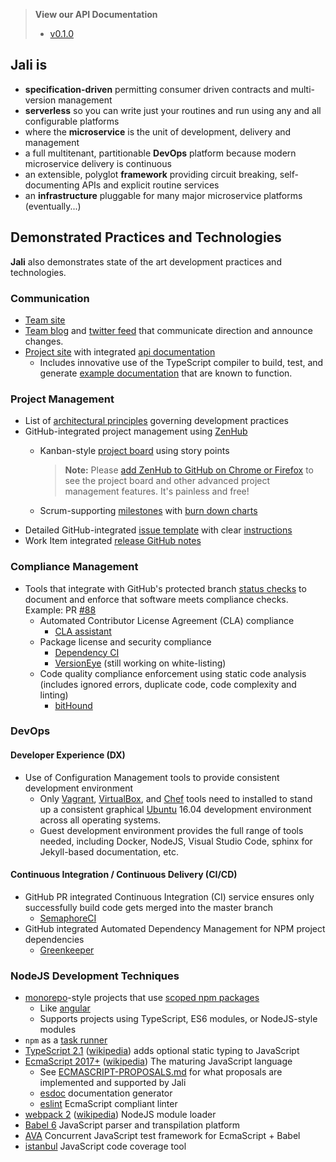 <!-- markdownlint-disable first-header-h1 first-line-h1 -->
<!-- cSpell:ignore cirkel -->

<!-- markdownlint-disable ul-style no-inline-html -->

> **View our API Documentation**<br>
> - [v0.1.0][jali-site-api]

<!-- markdownlint-enable ul-style no-inline-html -->


## **Jali** is

- **specification-driven** permitting consumer driven contracts and
  multi-version management
- **serverless** so you can write just your routines and run using any
  and all configurable platforms
- where the **microservice** is the unit of development, delivery and
  management
- a full multitenant, partitionable **DevOps** platform because modern
  microservice delivery is continuous
- an extensible, polyglot **framework** providing circuit breaking,
  self-documenting APIs and explicit routine services
- an **infrastructure** pluggable for many major microservice platforms
  (eventually...)

## Demonstrated Practices and Technologies

**Jali** also demonstrates state of the art development practices and
technologies.

### Communication

- [Team site][latticework-site]
- [Team blog][latticework-blog] and [twitter feed][latticework-twitter]
  that communicate direction and announce changes.
- [Project site][jali-site] with integrated [api documentation][jali-site-api]
  - Includes innovative use of the TypeScript compiler to build, test,
    and generate [example documentation][jali-site-api-example] that are
    known to function.

### Project Management

- List of [architectural principles][latticework-blog-principles]
  governing development practices
- GitHub-integrated project management using [ZenHub][zen-hub]
  - Kanban-style [project board][jali-repo-board] using story points

    > **Note:** Please [add ZenHub to GitHub on Chrome or Firefox][zen-hub-add-to-browser]
    > to see the project board and other advanced project management
    > features. It's painless and free!
  - Scrum-supporting [milestones][jali-repo-milestones]
    with [burn down charts][burn-down-charts]
- Detailed GitHub-integrated [issue template][jali-repo-issue-template]
  with clear [instructions][jali-repo-issue-instructions]
- Work Item integrated [release GitHub notes][jali-repo-release001]

### Compliance Management

- Tools that integrate with GitHub's protected branch
  [status checks][github-status-check] to document and enforce that
  software meets compliance checks. Example: PR [#88][status-check-example]
  - Automated Contributor License Agreement (CLA) compliance
    - [CLA assistant][cla-assistant-example]
  - Package license and security compliance
    - [Dependency CI][dependency-ci-example]
    - [VersionEye][version-eye-example] (still working on white-listing)
  - Code quality compliance enforcement using static code analysis
    (includes ignored errors, duplicate code, code complexity and linting)
    - [bitHound][bit-hound-example]

### DevOps

#### Developer Experience (DX)

- Use of Configuration Management tools to provide consistent
  development environment
  - Only [Vagrant][vagrant], [VirtualBox][virtual-box], and [Chef][chef]
    tools need to installed to stand up a consistent graphical [Ubuntu][ubuntu-wiki]
    16.04 development environment across all operating systems.
  - Guest development environment provides the full range of tools
    needed, including Docker, NodeJS, Visual Studio Code, sphinx for
    Jekyll-based documentation, etc.

#### Continuous Integration / Continuous Delivery (CI/CD)

- GitHub PR integrated Continuous Integration (CI) service ensures only
  successfully build code gets merged into the master branch
  - [SemaphoreCI][semaphore-ci-example]
- GitHub integrated Automated Dependency Management for NPM project
  dependencies
  - [Greenkeeper][greenkeeper-example]

### NodeJS Development Techniques

- [monorepo][monorepo-turf]-style projects that use
  [scoped npm packages][jali-npm-user]
  - Like [angular][angular-npm-org]
  - Supports projects using TypeScript, ES6 modules, or NodeJS-style modules
- `npm` as a [task runner][npm-build]
- [TypeScript 2.1][typescript] ([wikipedia][typescript-wiki]) adds
  optional static typing to JavaScript
- [EcmaScript 2017+][ecmascript] ([wikipedia][ecmascript-wiki]) The maturing
  JavaScript language
  - See [ECMASCRIPT-PROPOSALS.md][jali-repo-proposals] for what
    proposals are implemented and supported by Jali
  - [esdoc][esdoc] documentation generator
  - [eslint] EcmaScript compliant linter
- [webpack 2][webpack] ([wikipedia][webpack-wiki]) NodeJS module loader
- [Babel 6][babel] JavaScript parser and transpilation platform
- [AVA][ava] Concurrent JavaScript test framework for EcmaScript + Babel
- [istanbul][istanbul] JavaScript code coverage tool


[ava]: https://github.com/avajs/ava
[angular-npm-org]: https://www.npmjs.com/~angular
[babel]:https://babeljs.io/
[bit-hound-example]: https://www.bithound.io/github/latticework/jali/6be101682f84865e291f948447b2a4a93bd768f8/files
[burn-down-charts]: https://www.zenhub.com/blog/burndown-charts-in-github/
[chef]: https://github.com/latticework/jali/blob/master/%5Bwiki%5D%5BChefWiki%5D
[cla-assistant-example]: https://cla-assistant.io/latticework/jali?pullRequest=88
[dependency-ci-example]: https://dependencyci.com/github/latticework/jali/builds/141
[ecmascript]: https://github.com/tc39/proposals
[ecmascript-wiki]: https://en.wikipedia.org/wiki/ECMAScript
[esdoc]: https://github.com/latticework/jali/blob/master/integrated%20by%20Jali
[eslint]: http://eslint.org/
[github-status-check]: https://help.github.com/articles/enabling-required-status-checks/
[greenkeeper-example]: https://github.com/latticework/jali/pull/93
[istanbul]: https://github.com/gotwarlost/istanbul
[jali-npm-user]: https://www.npmjs.com/~jali-ms
[jali-repo-issue-instructions]: https://github.com/latticework/jali/blob/master/ISSUE-TEMPLATE-INSTRUCTIONS.md
[jali-repo-issue-template]: https://github.com/latticework/jali/blob/master/.github/ISSUE_TEMPLATE.md
[jali-repo-board]: https://github.com/latticework/jali#boards
[jali-repo-milestones]: https://github.com/latticework/jali/milestones
[jali-repo-proposals]: https://github.com/latticework/jali/blob/master/ecmascript-proposals.md
[jali-repo-release001]: https://github.com/latticework/jali/releases/tag/v0.0.1
[jali-site]: /
[jali-site-api]: ./reference/0.1.0/manual/index.html
[jali-site-api-example]: http://jali-ms.io/reference/0.1.0/manual/example.html
[latticework-blog]: https://medium.com/@latticeworkms
[latticework-blog-principles]: https://medium.com/@latticeworkms/architectural-principles-for-a-microservice-based-saas-application-b60d81ab572c
[latticework-site]: https://latticework.github.io/
[latticework-twitter]: https://twitter.com/@latticeworkms
[monorepo-turf]: http://www.macwright.org/2016/07/08/lerna-npm-organizations-new-wave-modularity.html
[npm-build]: https://www.keithcirkel.co.uk/how-to-use-npm-as-a-build-tool/
[semaphore-ci-example]: https://semaphoreci.com/latticework/jali/branches/master/builds/3
[status-check-example]: https://github.com/latticework/jali/pull/88#event-923613864
[typescript]: https://blogs.msdn.microsoft.com/typescript/2016/12/07/announcing-typescript-2-1/
[typescript-wiki]: https://en.wikipedia.org/wiki/TypeScript
[ubuntu-wiki]: https://en.wikipedia.org/wiki/Ubuntu
[vagrant]: https://github.com/latticework/jali/blob/master/%5Bwiki%5D%5BVagrantWiki%5D
[version-eye-example]: https://www.versioneye.com/pullrequests/587be84e2ef9ab000e000a39
[virtual-box]: https://github.com/latticework/jali/blob/master/%5Bwiki%5D%5BVirtualBoxWiki%5D
[webpack]: https://gist.github.com/sokra/27b24881210b56bbaff7
[webpack-wiki]: https://en.wikipedia.org/wiki/Webpack
[zen-hub]: https://www.zenhub.com/
[zen-hub-add-to-browser]: https://www.zenhub.com/

